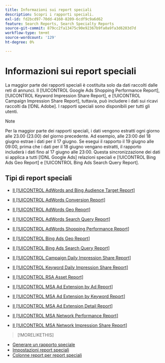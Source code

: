 ```yaml
---
title: Informazioni sui report speciali
description: Scopri i rapporti speciali.
exl-id: fd2bcd97-70dd-4160-8209-6cdf9c9a6d62
feature: Search Reports, Search Specialty Reports
source-git-commit: 879cc2fa13475c90e92367b9fa0a9fa3d6203d7d
workflow-type: tm+mt
source-wordcount: '129'
ht-degree: 0%

---
```


# Informazioni sui report speciali

La maggior parte dei rapporti speciali è costituita solo da dati raccolti dalle reti di annunci. Il [!UICONTROL Google Ads Shopping Performance Report], [!UICONTROL Keyword Impression Share Report], e [!UICONTROL Campaign Impression Share Report], tuttavia, può includere i dati sui ricavi raccolti da [!DNL Adobe]. I rapporti speciali sono disponibili per tutti gli utenti.

>[!NOTE]
>
>Per la maggior parte dei rapporti speciali, i dati vengono estratti ogni giorno alle 23.00 (23.00) del giorno precedente. Ad esempio, alle 23:00 del 18 giugno estrae i dati per il 17 giugno. Se esegui il rapporto il 19 giugno alle 09:00, prima che i dati per il 18 giugno vengano estratti, il rapporto includerà i dati fino al 17 giugno alle 23:00. Questa sincronizzazione dei dati si applica a tutti [!DNL Google Ads] relazioni speciali e [!UICONTROL Bing Ads Geo Report] e [!UICONTROL Bing Ads Search Query Report].

## Tipi di report speciali

* [Il [!UICONTROL AdWords and Bing Audience Target Report]](/help/search-social-commerce/reports/management/specialty/adwords-bing-audience-target-report.md)

* [Il [!UICONTROL AdWords Conversion Report]](/help/search-social-commerce/reports/management/specialty/adwords-conversion-report.md)

* [Il [!UICONTROL AdWords Geo Report]](/help/search-social-commerce/reports/management/specialty/adwords-geo-report.md)

* [Il [!UICONTROL AdWords Search Query Report]](/help/search-social-commerce/reports/management/specialty/adwords-search-query-report.md)

* [Il [!UICONTROL AdWords Shopping Performance Report]](/help/search-social-commerce/reports/management/specialty/adwords-shopping-performance-report.md)

* [Il [!UICONTROL Bing Ads Geo Report]](/help/search-social-commerce/reports/management/specialty/bing-ads-geo-report.md)

* [Il [!UICONTROL Bing Ads Search Query Report]](/help/search-social-commerce/reports/management/specialty/bing-ads-search-query-report.md)

* [Il [!UICONTROL Campaign Daily Impression Share Report]](/help/search-social-commerce/reports/management/specialty/campaign-daily-impression-share-report.md)

* [Il [!UICONTROL Keyword Daily Impression Share Report]](/help/search-social-commerce/reports/management/specialty/keyword-daily-impression-share-report.md)

* [Il [!UICONTROL RSA Asset Report]](/help/search-social-commerce/reports/management/specialty/rsa-asset-report.md)

* [Il [!UICONTROL MSA Ad Extension by Ad Report]](msa-ad-extension-detail-report.md)

* [Il [!UICONTROL MSA Ad Extension by Keyword Report]](msa-ad-extension-by-keyword-report.md)

* [Il [!UICONTROL MSA Ad Extension Detail Report]](msa-ad-extension-by-ad-report.md)

* [Il [!UICONTROL MSA Network Performance Report]](msa-network-performance-report.md)

* [Il [!UICONTROL MSA Network Impression Share Report]](msa-network-impression-share-report.md)

>[!MORELIKETHIS]
>
* [Generare un rapporto speciale](/help/search-social-commerce/reports/management/specialty/specialty-report-generate.md)
* [Impostazioni report speciali](/help/search-social-commerce/reports/management/specialty/specialty-report-settings.md)
* [Colonne report per report speciali](/help/search-social-commerce/reports/management/specialty/specialty-report-columns.md)
